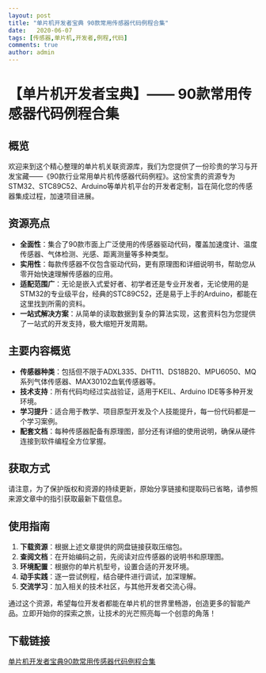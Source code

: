 ```yaml
---
layout: post
title: "单片机开发者宝典 90款常用传感器代码例程合集"
date:   2020-06-07
tags: [传感器,单片机,开发者,例程,代码]
comments: true
author: admin
---
```

# 【单片机开发者宝典】—— 90款常用传感器代码例程合集

## 概览

欢迎来到这个精心整理的单片机关联资源库，我们为您提供了一份珍贵的学习与开发宝藏——《90款行业常用单片机传感器代码例程》。这份宝贵的资源专为STM32、STC89C52、Arduino等单片机平台的开发者定制，旨在简化您的传感器集成过程，加速项目进展。

## 资源亮点

- **全面性**：集合了90款市面上广泛使用的传感器驱动代码，覆盖加速度计、温度传感器、气体检测、光感、距离测量等多种类型。
- **实用性**：每款传感器不仅包含驱动代码，更有原理图和详细说明书，帮助您从零开始快速理解传感器的应用。
- **适配范围广**：无论是嵌入式爱好者、初学者还是专业开发者，无论使用的是STM32的专业级平台，经典的STC89C52，还是易于上手的Arduino，都能在这里找到所需的资料。
- **一站式解决方案**：从简单的读取数据到复杂的算法实现，这套资料包为您提供了一站式的开发支持，极大缩短开发周期。
  
## 主要内容概览

- **传感器种类**：包括但不限于ADXL335、DHT11、DS18B20、MPU6050、MQ系列气体传感器、MAX30102血氧传感器等。
- **技术支持**：所有代码均经过实战验证，适用于KEIL、Arduino IDE等多种开发环境。
- **学习提升**：适合用于教学、项目原型开发及个人技能提升，每一份代码都是一个学习案例。
- **配套文档**：每种传感器配备有原理图，部分还有详细的使用说明，确保从硬件连接到软件编程全方位掌握。

## 获取方式

请注意，为了保护版权和资源的持续更新，原始分享链接和提取码已省略，请参照来源文章中的指引获取最新下载信息。

## 使用指南

1. **下载资源**：根据上述文章提供的网盘链接获取压缩包。
2. **查阅文档**：在开始编码之前，先阅读对应传感器的说明书和原理图。
3. **环境配置**：根据你的单片机型号，设置合适的开发环境。
4. **动手实践**：逐一尝试例程，结合硬件进行调试，加深理解。
5. **交流学习**：加入相关的技术社区，与其他开发者交流心得。

通过这个资源，希望每位开发者都能在单片机的世界里畅游，创造更多的智能产品。立即开始你的探索之旅，让技术的光芒照亮每一个创意的角落！

## 下载链接

[单片机开发者宝典90款常用传感器代码例程合集](https://pan.quark.cn/s/cc0e202658b3)